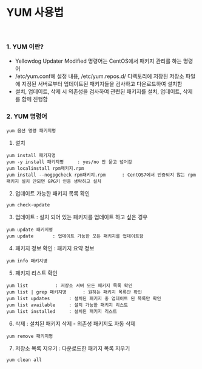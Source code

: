 # YUM 사용법
<br>

### 1. YUM 이란?
- Yellowdog Updater Modified 명령어는 CentOS에서 패키지 관리를 하는 명령어
- /etc/yum.conf에 설정 내용,  /etc/yum.repos.d/ 디렉토리에 저장된 저장소 파일에 지정된 서버로부터 업데이트된 패키지들을 검사하고 다운로드하여 설치함
- 설치, 업데이트, 삭제 시 의존성을 검사하여 관련된 패키지를 설치, 업데이트, 삭제를 함께 진행함 

### 2. YUM 명령어 

```plaintext
yum 옵션 명령 패키지명
```


1. 설치
```plaintext
yum install 패키지명
yum -y install 패키지명     : yes/no 안 묻고 넘어감
yum localinstall rpm패키지.rpm    
yum install --nogpgcheck rpm패키지.rpm      : CentOS7에서 인증되지 않는 rpm 패키지 설치 안되면 GPG키 인증 생략하고 설치
```

2. 업데이트 가능한 패키지 목록 확인
```plaintext
yum check-update
```


3. 업데이트 : 설치 되어 있는 패키지를 업데이트 하고 싶은 경우
```plaintext
yum update 패키지명
yum update       : 업데이트 가능한 모든 패키지를 업데이트함
```

4. 패키지 정보 확인 : 패키지 요약 정보 
```plaintext
yum info 패키지명
```

5. 패키지 리스트 확인 
```plaintext
yum list          : 저장소 서버 모든 패키지 목록 확인
yum list | grep 패키지명      : 원하는 패키지 목록만 확인 
yum list updates       : 설치된 패키지 중 업데이트 된 목록만 확인
yum list available     : 설치 가능한 패키지 리스트
yum list installed     : 설치된 패키지 리스트 
```

6. 삭제 : 설치된 패키지 삭제 - 의존성 패키지도 자동 삭제 
```plaintext
yum remove 패키지명 
```

7. 저장소 목록 지우기 : 다운로드한 패키지 목록 지우기
```plaintext
yum clean all    
```
